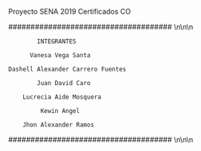 Proyecto SENA 2019
Certificados CO

#####################################
            \n\n\n
            
            INTEGRANTES
            
          Vanesa Vega Santa
          
    Dashell Alexander Carrero Fuentes
    
            Juan David Caro
            
        Lucrecia Aide Mosquera
        
             Kewin Angel
             
        Jhon Alexander Ramos
        
#####################################
            \n\n\n
